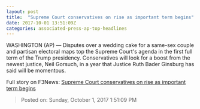 ```yaml
---
layout: post
title:  "Supreme Court conservatives on rise as important term begins"
date: 2017-10-01 13:51:09Z
categories: associated-press-ap-top-headlines
---
```


WASHINGTON (AP) — Disputes over a wedding cake for a same-sex couple and partisan electoral maps top the Supreme Court's agenda in the first full term of the Trump presidency. Conservatives will look for a boost from the newest justice, Neil Gorsuch, in a year that Justice Ruth Bader Ginsburg has said will be momentous.


Full story on F3News: [Supreme Court conservatives on rise as important term begins](http://www.f3nws.com/n/2ajzrC)

> Posted on: Sunday, October 1, 2017 1:51:09 PM
